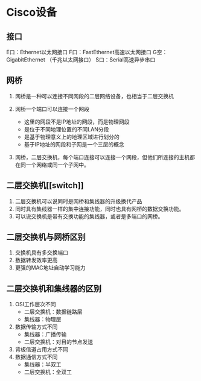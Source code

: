 <!--
 * @Author: Outsider
 * @Date: 2022-06-02 12:12:20
 * @LastEditors: Outsider
 * @LastEditTime: 2022-06-02 12:37:21
 * @Description: In User Settings Edit
 * @FilePath: \Notes\Cisco\devic.md
-->
# Cisco设备

## 接口

E口：Ethernet以太网接口
F口：FastEthernet高速以太网接口
G空：GigabitEthernet （千兆以太网接口）
S口：Serial高速异步串口

## 网桥

1. 网桥是一种可以连接不同网段的二层网络设备，也相当于二层交换机
2. 网桥一个端口可以连接一个网段
   - 这里的网段不是IP地址的网段，而是物理网段
   - 是位于不同地理位置的不同LAN分段
   - 是基于物理意义上的地理区域进行划分的
   - 基于IP地址的网段和子网是一个三层的概念
  
3. 网桥，二层交换机，每个端口连接可以连接一个网段，但他们所连接的主机都在同一个网络或同一个子网中。

## 二层交换机[[switch]]

1. 二层交换机可以说同时是网桥和集线器的升级换代产品
2. 同时具有集线器一样的集中连接功能，同时也具有网桥的数据交换功能。
3. 可以说交换机是带有交换功能的集线器，或者是多端口的网桥。

## 二层交换机与网桥区别

1. 交换机具有多交换端口
2. 数据转发效率更高
3. 更强的MAC地址自动学习能力

## 二层交换机和集线器的区别

1. OSI工作层次不同
   - 二层交换机：数据链路层
   - 集线器：物理层
2. 数据传输方式不同
   - 集线器：广播传输
   - 二层交换机：对目的节点发送
3. 背板信道占用方式不同
4. 数据通信方式不同
   - 集线器：半双工
   - 二层交换机：全双工